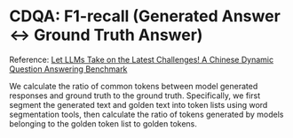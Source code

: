 # CDQA: F1-recall (Generated Answer <-> Ground Truth Answer)
Reference: [Let LLMs Take on the Latest Challenges! A Chinese Dynamic Question Answering Benchmark](https://arxiv.org/abs/2402.19248)

We calculate the ratio of common tokens between model generated responses and ground truth to the ground truth. Specifically, we first segment the generated text and golden text into token lists using word segmentation tools, then calculate the ratio of tokens generated by models belonging to the golden token list to golden tokens.
